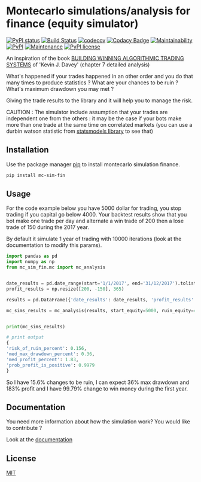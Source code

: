 # Montecarlo simulations/analysis for finance (equity simulator)

[![PyPI status](https://img.shields.io/pypi/status/ansicolortags.svg)](https://pypi.python.org/pypi/ansicolortags/)
[![Build Status](https://travis-ci.org/gaugau3000/mc_sim_fin.svg?branch=master)](https://travis-ci.com/gaugau3000/mc_sim_fin)
[![codecov](https://codecov.io/gh/gaugau3000/mc_sim_fin/branch/master/graph/badge.svg)](https://codecov.io/gh/gaugau3000/mc_sim_fin)
[![Codacy Badge](https://api.codacy.com/project/badge/Grade/37f78d31316241e4b97126c340975652)](https://www.codacy.com/manual/gaugau3000/mc_sim_fin?utm_source=github.com&amp;utm_medium=referral&amp;utm_content=gaugau3000/mc_sim_fin&amp;utm_campaign=Badge_Grade)
[![Maintainability](https://api.codeclimate.com/v1/badges/5aeaf6091ec31dd12b60/maintainability)](https://codeclimate.com/github/gaugau3000/mc_sim_fin/maintainability)
[![PyPI](https://img.shields.io/pypi/v/mc-sim-fin)](https://pypi.org/project/mc-sim-fin/)
[![Maintenance](https://img.shields.io/badge/Maintained%3F-yes-green.svg)](https://GitHub.com/gaugau3000/mc_sim_fin/graphs/commit-activity)
[![PyPI license](https://img.shields.io/pypi/l/ansicolortags.svg)](https://pypi.python.org/pypi/ansicolortags/)

An inspiration of the book [BUILDING WINNING ALGORITHMIC TRADING SYSTEMS](https://www.amazon.com/Building-Winning-Algorithmic-Trading-Systems/dp/1118778987) of 'Kevin J. Davey' (chapter 7 detailed analysis)

What's happened if your trades happened in an other order and you do that many times to produce statistics ? What are your chances to be ruin ? What's maximum drawdown you may met ?

Giving the trade results to the library and it will help you to manage the risk.

CAUTION : The simulator include assumption that your trades are independent one from the others : it may be the case if your bots make more than one trade at the same time on correlated markets (you can use a durbin watson statistic from [statsmodels library](https://www.statsmodels.org/dev/generated/statsmodels.stats.stattools.durbin_watson.html) to see that)

## Installation

Use the package manager [pip](https://pip.pypa.io/en/stable/) to install montecarlo simulation finance.

```bash
pip install mc-sim-fin
```

## Usage

For the code example below you have 5000 dollar for trading, you stop trading if you capital go below 4000. Your backtest results show that you bot make one trade per day and alternate a win trade of 200 then a lose trade of 150 during the 2017 year.

By default it simulate 1 year of trading with 10000 iterations (look at the documentation to modify this params).

```python
import pandas as pd
import numpy as np
from mc_sim_fin.mc import mc_analysis


date_results = pd.date_range(start='1/1/2017', end='31/12/2017').tolist()
profit_results = np.resize([200, -150], 365)

results = pd.DataFrame({'date_results': date_results, 'profit_results': profit_results})

mc_sims_results = mc_analysis(results, start_equity=5000, ruin_equity=4000)


print(mc_sims_results)

# print output
{
'risk_of_ruin_percent': 0.156,
'med_max_drawdown_percent': 0.36,
'med_profit_percent': 1.83,
'prob_profit_is_positive': 0.9979
}

```

So I have 15.6% changes to be ruin, I can expect 36% max drawdown and 183% profit and I have 99.79% change to win money during the first year.

## Documentation

You need more information about how the simulation work? You would like to contribute ?

Look at the [documentation](https://gaugau3000.github.io/mc_sim_fin/)

## License

[MIT](https://choosealicense.com/licenses/mit/)

